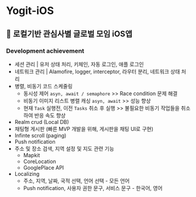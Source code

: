 # Yogit-iOS
## 📱 로컬기반 관심사별 글로벌 모임 iOS앱

### Development achievement

- 세션 관리 | 유저 상태 처리, 키체인, 자동 로그인, 애플 로그인
- 네트워크 관리 | Alamofire, logger, interceptor, 라우터 분리, 네트워크 상태 처리
- 병렬, 비동기 코드 스케줄링
    - 동시성 제어 `asyn, await / semaphore` >>  Race condition 문제 해결
    - 비동기 이미지 리스트 병렬 캐싱  `asyn, await` >> 성능 향상
    - 현재  `Task` 실행전, 이전 `Tasks` 취소 후 실행  >>  불필요한 비동기 작업들을 취소하여 반응 속도 향상
- Realm  crud (Local DB)
- 채팅형 게시판 (빠른 MVP 개발을 위해, 게시판을 채팅 UI로 구현)
- Infinte scroll (paging)
- Push notification
- 주소 및 장소 검색, 지역 설정 및 지도 관련 기능
    - Mapkit
    - CoreLocation
    - GooglePlace API
- Localizing
    - 주소, 지역, 날짜, 국적 선택, 언어 선택 - 모든 언어
    - Push notification,  사용자 권한 문구,  서비스 문구 - 한국어, 영어
